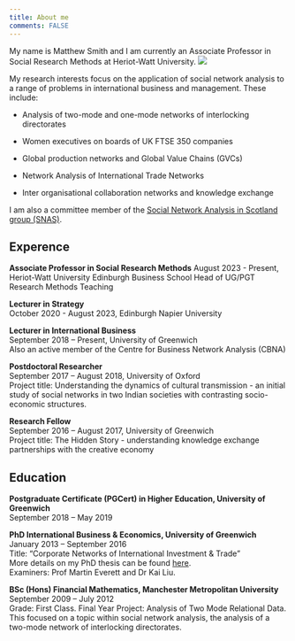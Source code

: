 ```yaml
---
title: About me
comments: FALSE
---
```


My name is Matthew Smith and I am currently an Associate Professor in Social Research Methods at Heriot-Watt University. 
![](/page/about_files/PROFILE3.jpg)

My research interests focus on the application of social network analysis to a range of problems in international business and management. 
These include:

- Analysis of two-mode and one-mode networks of interlocking directorates 

- Women executives on boards of UK FTSE 350 companies   

- Global production networks and Global Value Chains (GVCs)

- Network Analysis of International Trade Networks 

- Inter organisational collaboration networks and knowledge exchange

I am also a committee member of the [Social Network Analysis in Scotland group (SNAS)](https://www.sps.ed.ac.uk/research/research-project/social-network-analysis-scotland-group-snas).

## Experence  
**Associate Professor in Social Research Methods**
August 2023 - Present, Heriot-Watt University
Edinburgh Business School Head of UG/PGT Research Methods Teaching

**Lecturer in Strategy**  
October 2020 - August 2023, Edinburgh Napier University 

**Lecturer in International Business**  
September 2018 – Present, University of Greenwich   
Also an active member of the Centre for Business Network Analysis (CBNA)  

**Postdoctoral Researcher**  
September 2017 – August 2018, University of Oxford  
Project title: Understanding the dynamics of cultural transmission - an initial study of social networks in two Indian societies with contrasting socio-economic structures.   

**Research Fellow**  
September 2016 – August 2017, University of Greenwich  
Project title: The Hidden Story - understanding knowledge exchange partnerships with the creative economy  

## Education  
**Postgraduate Certificate (PGCert) in Higher Education, University of Greenwich**  
September 2018 – May 2019  

**PhD International Business & Economics, University of Greenwich**   
January 2013 – September 2016   
Title: “Corporate Networks of International Investment & Trade”  
More details on my PhD thesis can be found [here](https://github.com/MatthewSmith430/phd_thesis).  
Examiners: Prof Martin Everett and Dr Kai Liu.  

**BSc (Hons) Financial Mathematics, Manchester Metropolitan University**  
September 2009 – July 2012  
Grade: First Class. Final Year Project: Analysis of Two Mode Relational Data. This focused on a topic within social network analysis, the analysis of a two-mode network of interlocking directorates.   


